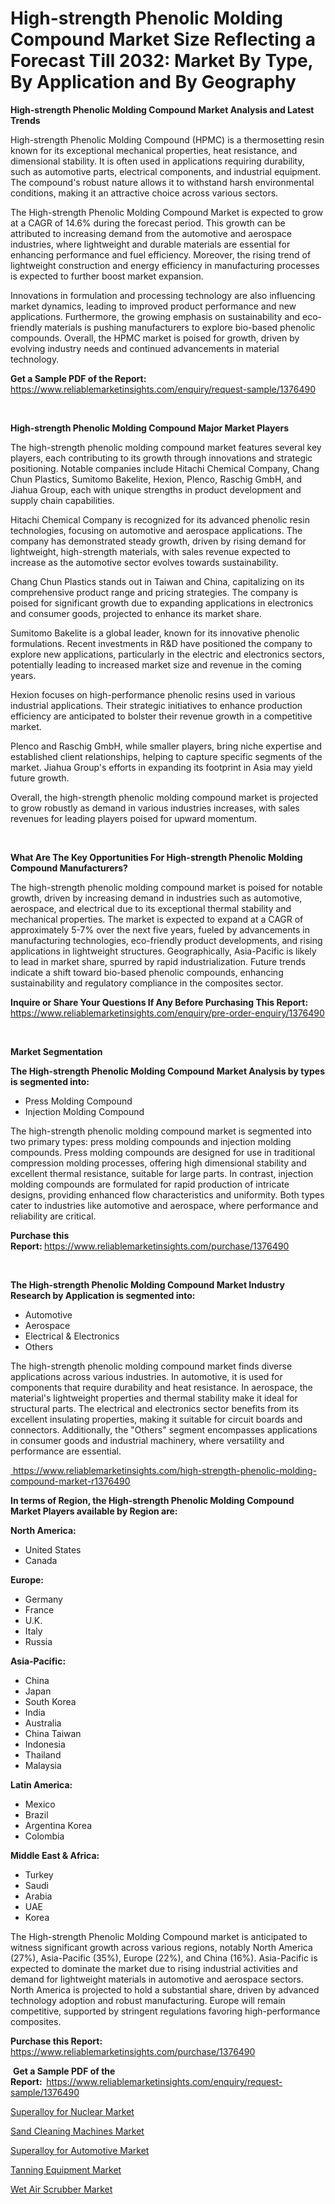 <p><h1>High-strength Phenolic Molding Compound Market Size Reflecting a Forecast Till 2032: Market By Type, By Application and By Geography</h1></p><p><strong>High-strength Phenolic Molding Compound Market Analysis and Latest Trends</strong></p>
<p><p>High-strength Phenolic Molding Compound (HPMC) is a thermosetting resin known for its exceptional mechanical properties, heat resistance, and dimensional stability. It is often used in applications requiring durability, such as automotive parts, electrical components, and industrial equipment. The compound's robust nature allows it to withstand harsh environmental conditions, making it an attractive choice across various sectors.</p><p>The High-strength Phenolic Molding Compound Market is expected to grow at a CAGR of 14.6% during the forecast period. This growth can be attributed to increasing demand from the automotive and aerospace industries, where lightweight and durable materials are essential for enhancing performance and fuel efficiency. Moreover, the rising trend of lightweight construction and energy efficiency in manufacturing processes is expected to further boost market expansion.</p><p>Innovations in formulation and processing technology are also influencing market dynamics, leading to improved product performance and new applications. Furthermore, the growing emphasis on sustainability and eco-friendly materials is pushing manufacturers to explore bio-based phenolic compounds. Overall, the HPMC market is poised for growth, driven by evolving industry needs and continued advancements in material technology.</p></p>
<p><strong>Get a Sample PDF of the Report:&nbsp;</strong> <a href="https://www.reliablemarketinsights.com/enquiry/request-sample/1376490?utm_campaign=2748&utm_medium=2&utm_source=Github&utm_content=ia&utm_term=28032025&utm_id=high-strength-phenolic-molding-compound">https://www.reliablemarketinsights.com/enquiry/request-sample/1376490</a></p>
<p>&nbsp;</p>
<p><strong>High-strength Phenolic Molding Compound Major Market Players</strong></p>
<p><p>The high-strength phenolic molding compound market features several key players, each contributing to its growth through innovations and strategic positioning. Notable companies include Hitachi Chemical Company, Chang Chun Plastics, Sumitomo Bakelite, Hexion, Plenco, Raschig GmbH, and Jiahua Group, each with unique strengths in product development and supply chain capabilities.</p><p>Hitachi Chemical Company is recognized for its advanced phenolic resin technologies, focusing on automotive and aerospace applications. The company has demonstrated steady growth, driven by rising demand for lightweight, high-strength materials, with sales revenue expected to increase as the automotive sector evolves towards sustainability.</p><p>Chang Chun Plastics stands out in Taiwan and China, capitalizing on its comprehensive product range and pricing strategies. The company is poised for significant growth due to expanding applications in electronics and consumer goods, projected to enhance its market share.</p><p>Sumitomo Bakelite is a global leader, known for its innovative phenolic formulations. Recent investments in R&D have positioned the company to explore new applications, particularly in the electric and electronics sectors, potentially leading to increased market size and revenue in the coming years.</p><p>Hexion focuses on high-performance phenolic resins used in various industrial applications. Their strategic initiatives to enhance production efficiency are anticipated to bolster their revenue growth in a competitive market. </p><p>Plenco and Raschig GmbH, while smaller players, bring niche expertise and established client relationships, helping to capture specific segments of the market. Jiahua Group's efforts in expanding its footprint in Asia may yield future growth.</p><p>Overall, the high-strength phenolic molding compound market is projected to grow robustly as demand in various industries increases, with sales revenues for leading players poised for upward momentum.</p></p>
<p>&nbsp;</p>
<p><strong>What Are The Key Opportunities For High-strength Phenolic Molding Compound Manufacturers?</strong></p>
<p><p>The high-strength phenolic molding compound market is poised for notable growth, driven by increasing demand in industries such as automotive, aerospace, and electrical due to its exceptional thermal stability and mechanical properties. The market is expected to expand at a CAGR of approximately 5-7% over the next five years, fueled by advancements in manufacturing technologies, eco-friendly product developments, and rising applications in lightweight structures. Geographically, Asia-Pacific is likely to lead in market share, spurred by rapid industrialization. Future trends indicate a shift toward bio-based phenolic compounds, enhancing sustainability and regulatory compliance in the composites sector.</p></p>
<p><strong>Inquire or Share Your Questions If Any Before Purchasing This Report:</strong> <a href="https://www.reliablemarketinsights.com/enquiry/pre-order-enquiry/1376490?utm_campaign=2748&utm_medium=2&utm_source=Github&utm_content=ia&utm_term=28032025&utm_id=high-strength-phenolic-molding-compound">https://www.reliablemarketinsights.com/enquiry/pre-order-enquiry/1376490</a></p>
<p>&nbsp;</p>
<p><strong>Market Segmentation</strong></p>
<p><strong>The High-strength Phenolic Molding Compound Market Analysis by types is segmented into:</strong></p>
<p><ul><li>Press Molding Compound</li><li>Injection Molding Compound</li></ul></p>
<p><p>The high-strength phenolic molding compound market is segmented into two primary types: press molding compounds and injection molding compounds. Press molding compounds are designed for use in traditional compression molding processes, offering high dimensional stability and excellent thermal resistance, suitable for large parts. In contrast, injection molding compounds are formulated for rapid production of intricate designs, providing enhanced flow characteristics and uniformity. Both types cater to industries like automotive and aerospace, where performance and reliability are critical.</p></p>
<p><strong>Purchase this Report:&nbsp;</strong><a href="https://www.reliablemarketinsights.com/purchase/1376490?utm_campaign=2748&utm_medium=2&utm_source=Github&utm_content=ia&utm_term=28032025&utm_id=high-strength-phenolic-molding-compound">https://www.reliablemarketinsights.com/purchase/1376490</a></p>
<p>&nbsp;</p>
<p><strong>The High-strength Phenolic Molding Compound Market Industry Research by Application is segmented into:</strong></p>
<p><ul><li>Automotive</li><li>Aerospace</li><li>Electrical & Electronics</li><li>Others</li></ul></p>
<p><p>The high-strength phenolic molding compound market finds diverse applications across various industries. In automotive, it is used for components that require durability and heat resistance. In aerospace, the material's lightweight properties and thermal stability make it ideal for structural parts. The electrical and electronics sector benefits from its excellent insulating properties, making it suitable for circuit boards and connectors. Additionally, the "Others" segment encompasses applications in consumer goods and industrial machinery, where versatility and performance are essential.</p></p>
<p><a href="https://www.reliablemarketinsights.com/high-strength-phenolic-molding-compound-market-r1376490?utm_campaign=2748&utm_medium=2&utm_source=Github&utm_content=ia&utm_term=28032025&utm_id=high-strength-phenolic-molding-compound">&nbsp;https://www.reliablemarketinsights.com/high-strength-phenolic-molding-compound-market-r1376490</a></p>
<p><strong>In terms of Region, the High-strength Phenolic Molding Compound Market Players available by Region are:</strong></p>
<p>
    <p> <strong> North America: </strong>
        <ul>
            <li>United States</li>
            <li>Canada</li>
        </ul>
        </p> 
    <p> <strong> Europe: </strong>
        <ul>
            <li>Germany</li>
            <li>France</li>
            <li>U.K.</li>
            <li>Italy</li>
            <li>Russia</li>
        </ul>
        </p> 
    <p> <strong> Asia-Pacific: </strong>
        <ul>
            <li>China</li>
            <li>Japan</li>
            <li>South Korea</li>
            <li>India</li>
            <li>Australia</li>
            <li>China Taiwan</li>
            <li>Indonesia</li>
            <li>Thailand</li>
            <li>Malaysia</li>
        </ul>
        </p> 
    <p> <strong> Latin America: </strong>
        <ul>
            <li>Mexico</li>
            <li>Brazil</li>
            <li>Argentina Korea</li>
            <li>Colombia</li>
        </ul>
        </p> 
    <p> <strong> Middle East & Africa: </strong>
        <ul>
            <li>Turkey</li>
            <li>Saudi</li>
            <li>Arabia</li>
            <li>UAE</li>
            <li>Korea</li>
        </ul>
    </p>
    </p>
<p><p>The High-strength Phenolic Molding Compound market is anticipated to witness significant growth across various regions, notably North America (27%), Asia-Pacific (35%), Europe (22%), and China (16%). Asia-Pacific is expected to dominate the market due to rising industrial activities and demand for lightweight materials in automotive and aerospace sectors. North America is projected to hold a substantial share, driven by advanced technology adoption and robust manufacturing. Europe will remain competitive, supported by stringent regulations favoring high-performance composites.</p></p>
<p><strong>Purchase this Report: </strong><a href="https://www.reliablemarketinsights.com/purchase/1376490?utm_campaign=2748&utm_medium=2&utm_source=Github&utm_content=ia&utm_term=28032025&utm_id=high-strength-phenolic-molding-compound">https://www.reliablemarketinsights.com/purchase/1376490</a></p>
<p>&nbsp;<strong>Get a Sample PDF of the Report:&nbsp;&nbsp;</strong><a href="https://www.reliablemarketinsights.com/enquiry/request-sample/1376490?utm_campaign=2748&utm_medium=2&utm_source=Github&utm_content=ia&utm_term=28032025&utm_id=high-strength-phenolic-molding-compound">https://www.reliablemarketinsights.com/enquiry/request-sample/1376490</a></p>
<p><strong></strong></p>
<p><p><a href="https://github.com/abuugjetaj/Market-Research-Report-List-1/blob/main/superalloy-for-nuclear-market.md?utm_campaign=2748&utm_medium=2&utm_source=Github&utm_content=ia&utm_term=28032025&utm_id=high-strength-phenolic-molding-compound">Superalloy for Nuclear Market</a></p><p><a href="https://www.linkedin.com/pulse/sand-cleaning-machines-market-study-offeringa-thorough-summary-pxome?utm_campaign=2748&utm_medium=2&utm_source=Github&utm_content=ia&utm_term=28032025&utm_id=high-strength-phenolic-molding-compound">Sand Cleaning Machines Market</a></p><p><a href="https://github.com/schwminh2001101/Market-Research-Report-List-1/blob/main/superalloy-for-automotive-market.md?utm_campaign=2748&utm_medium=2&utm_source=Github&utm_content=ia&utm_term=28032025&utm_id=high-strength-phenolic-molding-compound">Superalloy for Automotive Market</a></p><p><a href="https://www.linkedin.com/pulse/market-size-growth-projections-tanning-equipment-industry-59-xf7ae?utm_campaign=2748&utm_medium=2&utm_source=Github&utm_content=ia&utm_term=28032025&utm_id=high-strength-phenolic-molding-compound">Tanning Equipment Market</a></p><p><a href="https://www.linkedin.com/pulse/wet-air-scrubber-market-size-analysis-growing-143-cagr-from-2025-lqpme?utm_campaign=2748&utm_medium=2&utm_source=Github&utm_content=ia&utm_term=28032025&utm_id=high-strength-phenolic-molding-compound">Wet Air Scrubber Market</a></p></p>